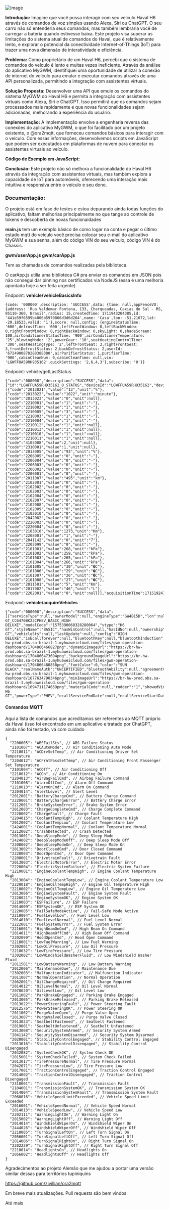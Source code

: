 

![image](https://github.com/ipsBruno/haval-h6-gwm-alexa-chatgpt-mqtt-integration/assets/6839604/20545d43-1fce-4c52-943c-d81661e90b8c)


**Introdução:** Imagine que você possa interagir com seu veículo Haval H6 através de comandos de voz simples usando Alexa, Siri ou ChatGPT. O seu carro não só entenderia seus comandos, mas também lembraria você de carregar a bateria quando estivesse baixa. Este projeto visa superar as limitações do sistema atual de comandos do Haval, que é relativamente lento, e explorar o potencial da conectividade Internet-of-Things (IoT) para trazer uma nova dimensão de interatividade e eficiência.

**Problema:** Como proprietário de um Haval H6, percebi que o sistema de comandos do veículo é lento e muitas vezes ineficiente. Através da análise do aplicativo MyGWM, identifiquei uma oportunidade de utilizar a conexão de internet do veículo para emular e executar comandos através de uma API personalizada, permitindo a integração com assistentes virtuais.

**Solução Proposta:** Desenvolver uma API que emule os comandos do sistema MyGWM do Haval H6 e permita a integração com assistentes virtuais como Alexa, Siri e ChatGPT. Isso permitirá que os comandos sejam processados mais rapidamente e que novas funcionalidades sejam adicionadas, melhorando a experiência do usuário.

**Implementação:** A implementação envolve a engenharia reversa das conexões do aplicativo MyGWM, o que foi facilitado por um projeto existente, o @ora2mqtt, que forneceu comandos básicos para interagir com o veículo. Com essas informações, desenvolvemos scripts em JavaScript que podem ser executados em plataformas de nuvem para conectar os assistentes virtuais ao veículo.

**Código de Exemplo em JavaScript:**



**Conclusão:** Este projeto não só melhora a funcionalidade do Haval H6 através da integração com assistentes virtuais, mas também explora a capacidade de IoT para automóveis, oferecendo uma interação mais intuitiva e responsiva entre o veículo e seu dono.

### Documentação:

O projeto está em fase de testes e estou depurando ainda todas funções do aplicativo, faltam melhorias principalmente no que tange ao controle de tokens e descoberta de novas funcionaidades

**main.js** tem um exemplo básico de como logar na conta e pegar o último estado mqtt do veículo você precisa colocar seu e-mail do aplicativo MyGWM e sua senha, além do código VIN do seu veículo, código VIN é do Chassis.



**gwm/userApp.js
gwm/carApp.js**

Tem as chamadas de comandos realizadas pela biblioteca.

O carApp.js utilia uma biblioteca C# pra enviar os comandos em JSON pois não consegui dar pinning nos certificados via NodeJS (essa é uma melhoria apontada hoje a ser feita urgente)


Endpoint: **vehicle/vehicleBasicsInfo**

    {code: '000000',description: 'SUCCESS',data: {time: null,appFenceVO: {address: 'Rua Valdemar Fontana, 133, Charqueadas, Caxias do Sul - RS, 95110-360, Brasil',radius: 15,createdTime: 1711943204385,id: '441e59f6599b4006b5970866d3d6d264',name: 'Casa',lon: -51.21672,lat: -29.18533,valid: '1'},score: null,config: {engineStatusTime: '600',defrostTime: '600',leftFrontWindow: 0,leftBackWindow: 0,rightFrontWindow: 0,rightBackWindow: 0,skyLight: 0,shadeScreen: 100,airConditionerStatusTime: '900',airConditionerTemperature: '25',blowingMode: '2',powerGear: '10',seatHeatingControlTime: '300',seatHeatingType: '2',leftFrontSeat: 3,rightFrontSeat: 3,frontDefrostStatus: 2,backDefrostStatus: 2,userId: '6724900878288388380',airPurifierStatus: 1,purifierTime: '900',cabinCleanNum: 0,cabinCleanTime: null,vin: 'LGWFFUA59RH935162',quickSettings: '2,6,4,3'},subscribe: '0'}}

  

Endpoint: vehicle/getLastStatus

    {"code":"000000","description":"SUCCESS","data":{"id":"LGWFFUA59RH935162_0_STATUS","deviceId":"LGWFFUA59RH935162","deviceType":0,"command":"STATUS","items":[{"code":"2013021","value":"13","unit":"%"},{"code":"2013022","value":"1022","unit":"minute"},{"code":"2013023","value":"0","unit":null},{"code":"2210001","value":"1","unit":"-"},{"code":"2210002","value":"1","unit":"-"},{"code":"2210005","value":"3","unit":"-"},{"code":"2210003","value":"1","unit":"-"},{"code":"2210004","value":"1","unit":"-"},{"code":"2210012","value":"1","unit":null},{"code":"2210013","value":"1","unit":null},{"code":"2210010","value":"1","unit":null},{"code":"2210011","value":"1","unit":null},{"code":"4105008","value":2,"unit":null},{"code":"2310001","value":1,"unit":null},{"code":"2013005","value":"93","unit":"%"},{"code":"2206005","value":"0","unit":"-"},{"code":"2206004","value":"0","unit":"-"},{"code":"2206003","value":"0","unit":"-"},{"code":"2206002","value":"0","unit":"-"},{"code":"2206001","value":"0","unit":"-"},{"code":"2011007","value":"495","unit":"km"},{"code":"2102001","value":"0","unit":"-"},{"code":"2102002","value":"0","unit":"-"},{"code":"2102003","value":"0","unit":"-"},{"code":"2102004","value":"0","unit":"-"},{"code":"2102007","value":"0","unit":"-"},{"code":"2102008","value":"0","unit":"-"},{"code":"2102009","value":"0","unit":"-"},{"code":"2102010","value":"0","unit":"-"},{"code":"2042082","value":"0","unit":"-"},{"code":"2220003","value":"0","unit":"-"},{"code":"2220004","value":"0","unit":"-"},{"code":"2103010","value":1273,"unit":"Km"},{"code":"2208001","value":"1","unit":"-"},{"code":"2041142","value":"0","unit":"7"},{"code":"2202099","value":"0","unit":"-"},{"code":"2101001","value":268,"unit":"kPa"},{"code":"2101002","value":259,"unit":"kPa"},{"code":"2101003","value":265,"unit":"kPa"},{"code":"2101004","value":266,"unit":"kPa"},{"code":"2101005","value":"30","unit":"�C"},{"code":"2101006","value":"29","unit":"�C"},{"code":"2101007","value":"26","unit":"�C"},{"code":"2101008","value":"27","unit":"�C"},{"code":"2011501","value":"5","unit":"Km"},{"code":"2017002","value":"46","unit":"L"},{"code":"2202001","value":"0","unit":null}],"acquisitionTime":1715192477172,"uploadTime":null,"updateTime":1715192478192,"longitude":-51.216146,"latitude":-29.185412,"globalStatusList":null,"oilQty":4,"charge":null,"percentageOfOil":null}}

  

Endpoint: **vehicle/acquireVehicles**

    {"code":"000000","description":"SUCCESS","data":[{"serviceType":null,"ownerModel":null,"engineType":"GW4B15D","lon":null,"type":null,"shareCount":0,"startTime":null,"endTime":null,"hasScyPwd":null,"hasSsWin":null,"etype":4,"vin":"LGWFFUA59RH935162","airConditionModel":null,"lat":null,"engineNo":"23456562673","brandName":"HAVAL","modelName":"H6 GT_CC6470BK23CPHEV_BASIC_HIGH DELUXE","modelCode":"1575390068328280064","vtype":"H6 GT","styleName":"BASIC","hasWinControl":null,"hasIdNo":null,"ownership":0,"canSignalType":"H6 GT","vehicleSts":null,"lastUpdate":null,"config":"HIGH DELUXE","isEcallforever":null,"bluetoothKey":null,"bluetoothInduction":null,"bluetoothBind":null,"belongPlatform":"beantech","licenseNumber":null,"shareId":"17104","tankCapacity":55.0,"buyDate":null,"vehicleNick":null,"simIccid":"89550532180071309137","imsi":"724051826143832","imageUrl":null,"staticImageUrl":"https://br-hw-prod.obs.sa-brazil-1.myhuaweicloud.com/files/gwm-operation-dashboard/1704866466827png","dynamicImageUrl":"https://br-hw-prod.obs.sa-brazil-1.myhuaweicloud.com/files/gwm-operation-dashboard/1704866473694png","backgroundImageUrl":"https://br-hw-prod.obs.sa-brazil-1.myhuaweicloud.com/files/gwm-operation-dashboard/1704866480858png","fontColor":0,"color":"SUN BLACK","realNameAuth":"UNCERTIFIED","bluetoothAbility":null,"agreementVersion":"T5","defaultVehicle":true,"dealerName":null,"remote":null,"customizedCarUrl":null,"telematicsType":null,"material90Url":null,"material45Url":null,"materialBgUrl":null,"colorValue":null,"colorUrl":"https://br-hw-prod.obs.sa-brazil-1.myhuaweicloud.com/files/gwm-operation-dashboard/1677634790346png","minImageUrl":"https://br-hw-prod.obs.sa-brazil-1.myhuaweicloud.com/files/gwm-operation-dashboard/1694711174659png","materialCode":null,"rudder":"1","showedVin":"LGWFF*******35162","otBrandName":"HAVAL","vehicleId":13067,"signAgreementState":"2","simVerifyState":null,"signRule":0,"userAgreementVersion":"1.0.0","appShowSeriesName":"HAVAL H6 GT","powerType":"PHEV","ecallServiceEndDate":null,"ecallServiceStartDate":null,"ecallServiceStatus":null,"tserviceStartDate":null,"tserviceEndDate":null,"ecallServiceRemainDays":null,"vTypeName":"CC6470BK23CPHEV","tServiceStatus":"2"}]}


#### Comandos MQTT

Aqui a lista de comandos que acreditamos ser referentes ao MQTT próprio da Haval (isso foi encontrado em um aplicativo e tratado por ChatGPT, ainda não foi testado, vá com cuidado



    
    {
      "2206005": "ABSFailSts", // ABS Failure Status
      "2101007": "ACAutoMode", // Air Conditioning Auto Mode
      "2210011": "ACDrvSetTemp", // Air Conditioning Driver Set Temperature
      "2204012": "ACFrntPassSetTemp", // Air Conditioning Front Passenger Set Temperature
      "2101004": "ACOff", // Air Conditioning Off
      "2210012": "ACOn", // Air Conditioning On
      "2204013": "AirBagFailCmd", // Airbag Failure Command
      "2101008": "AlarmOffCmd", // Alarm Off Command
      "2210013": "AlarmOnCmd", // Alarm On Command
      "2204014": "AlertLevel", // Alert Level
      "2012001": "BatteryChargeCmd", // Battery Charge Command
      "2220001": "BatteryChargeError", // Battery Charge Error
      "2212001": "BrakeSystemError", // Brake System Error
      "2012003": "ChargeCompleteCmd", // Charge Complete Command
      "2220002": "ChargeFault", // Charge Fault
      "2204015": "CoolantTempHigh", // Coolant Temperature High
      "2012002": "CoolantTempLow", // Coolant Temperature Low
      "2424001": "CoolantTempNormal", // Coolant Temperature Normal
      "2212002": "CrashDetected", // Crash Detected
      "2013001": "DeepSleepMode", // Deep Sleep Mode
      "2424002": "DeepSleepModeOff", // Deep Sleep Mode Off
      "2208002": "DeepSleepModeOn", // Deep Sleep Mode On
      "2013002": "DoorClosedCmd", // Door Closed Command
      "2220003": "DoorOpenCmd", // Door Open Command
      "2208001": "DrivetrainFault", // Drivetrain Fault
      "2013003": "ElectricMotorError", // Electric Motor Error
      "2220004": "ElectricSystemFailure", // Electric System Failure
      "2210001": "EngineCoolantTempHigh", // Engine Coolant Temperature High
      "2013004": "EngineCoolantTempLow", // Engine Coolant Temperature Low
      "2220018": "EngineOilTempHigh", // Engine Oil Temperature High
      "2210002": "EngineOilTempLow", // Engine Oil Temperature Low
      "2013006": "EngineSystemFault", // Engine System Fault
      "2220021": "EngineSystemOK", // Engine System OK
      "2210003": "ESPFailure", // ESP Failure
      "2014009": "ESPSystemOK", // ESP System OK
      "2220005": "FailSafeModeActive", // Fail-Safe Mode Active
      "2210004": "FuelLevelLow", // Fuel Level Low
      "2014010": "FuelLevelNormal", // Fuel Level Normal
      "2222001": "FuelSystemError", // Fuel System Error
      "2216001": "HighBeamOnCmd", // High Beam On Command
      "2014011": "HighBeamOffCmd", // High Beam Off Command
      "2202099": "HoodOpenCmd", // Hood Open Command
      "2218001": "LowFuelWarning", // Low Fuel Warning
      "2302001": "LowOilPressure", // Low Oil Pressure
      "2210032": "LowTirePressure", // Low Tire Pressure
      "2302002": "LowWindshieldWasherFluid", // Low Windshield Washer Fluid
      "2011501": "LowBatteryWarning", // Low Battery Warning
      "2012006": "MaintenanceDue", // Maintenance Due
      "2302003": "MalfunctionIndicator", // Malfunction Indicator
      "2011007": "NormalOperation", // Normal Operation
      "2062001": "OilChangeRequired", // Oil Change Required
      "2014012": "OilLevelNormal", // Oil Level Normal
      "2078020": "OilLevelLow", // Oil Level Low
      "2011002": "ParkBrakeEngaged", // Parking Brake Engaged
      "2013005": "ParkBrakeReleased", // Parking Brake Released
      "2013022": "PowerSteeringFault", // Power Steering Fault
      "2012576": "PowerSteeringOK", // Power Steering OK
      "2011002": "PurgeValveOpen", // Purge Valve Open
      "2013007": "PurgeValveClosed", // Purge Valve Closed
      "2013023": "SeatbeltFastened", // Seatbelt Fastened
      "2019001": "SeatbeltUnfastened", // Seatbelt Unfastened
      "2013008": "SecuritySystemArmed", // Security System Armed
      "2041142": "SecuritySystemDisarmed", // Security System Disarmed
      "2020001": "StabilityControlEngaged", // Stability Control Engaged
      "2013016": "StabilityControlDisengaged", // Stability Control Disengaged
      "2042082": "SystemCheckOK", // System Check OK
      "2015001": "SystemCheckFailed", // System Check Failed
      "2013017": "TirePressureNormal", // Tire Pressure Normal
      "2042071": "TirePressureLow", // Tire Pressure Low
      "2017001": "TractionControlEngaged", // Traction Control Engaged
      "2014002": "TractionControlDisengaged", // Traction Control Disengaged
      "2310001": "TransmissionFault", // Transmission Fault
      "2104001": "TransmissionSystemOK", // Transmission System OK
      "2014004": "TransmissionSystemFault", // Transmission System Fault
      "2060016": "VehicleSpeedLimitExceeded", // Vehicle Speed Limit Exceeded
      "2016001": "VehicleSpeedNormal", // Vehicle Speed Normal
      "2014013": "VehicleSpeedLow", // Vehicle Speed Low
      "2202111": "WarningLightOn", // Warning Light On
      "2015002": "WarningLightOff", // Warning Light Off
      "2014014": "WindshieldWiperOn", // Windshield Wiper On
      "2444026": "WindshieldWiperOff", // Windshield Wiper Off
      "2210005": "TurnSignalLeftOn", // Left Turn Signal On
      "2056001": "TurnSignalLeftOff", // Left Turn Signal Off
      "2014006": "TurnSignalRightOn", // Right Turn Signal On
      "2202229": "TurnSignalRightOff", // Right Turn Signal Off
      "2210014": "HeadlightsOn", // Headlights On
      "2056002": "HeadlightsOff" // Headlights Off
    }



Agradecimentos ao projeto Alemão  que me ajudou a portar uma versão similar dessas para territórios tupiniquins


https://github.com/zivillian/ora2mqtt




Em breve mais atualizações. Pull requests são bem vindos



Até mais